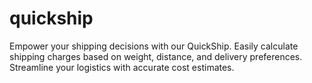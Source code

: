 # quickship
Empower your shipping decisions with our QuickShip. Easily calculate shipping charges based on weight, distance, and delivery preferences. Streamline your logistics with accurate cost estimates.

